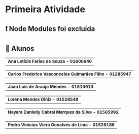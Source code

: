 # Primeira Atividade
## :exclamation: Node Modules foi excluída
## :handshake: Alunos
<table>
  <tr>
    <td align="center">
      <a>
        <sub>
          <b>Ana Letícia Farias de Souza - 01600640 </b>
        </sub>
      </a>
    </td>
  </tr>
</table>

<table>
  <tr>
    <td align="center">
      <a>
        <sub>
          <b>Carlos Frederico Vasconcelos Guimarães Filho - 01285947 </b>
        </sub>
      </a>
    </td>
  </tr>
</table>

<table>
  <tr>
    <td align="center">
      <a>
        <sub>
          <b> João Luis de Araújo Mendes - 01510913 </b>
        </sub>
      </a>
    </td>
  </tr>
</table>

<table>
  <tr>
    <td align="center">
      <a>
        <sub>
          <b>Lorena Mendes Diniz - 01528548 </b>
        </sub>
      </a>
    </td>
  </tr>
</table>

<table>
  <tr>
    <td align="center">
      <a>
        <sub>
          <b>Nayara Danielly Cabral Marques da Silva - 01565992 </b>
        </sub>
      </a>
    </td>
  </tr>
</table>

<table>
  <tr>
    <td align="center">
      <a>
<!--         <img src="https://avatars.githubusercontent.com/u/56259137?v=4" width="100px;" alt="Foto de Tati Alves no GitHub"/><br> -->
        <sub>
          <b> Pedro Vinicius Viera Gonalves de Lima - 01529186 </b>
        </sub>
      </a>
    </td>
  </tr>
</table>

